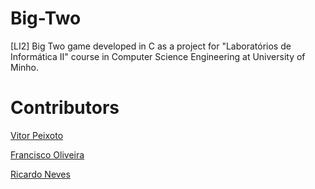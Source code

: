 # Big-Two
[LI2] Big Two game developed in C as a project for "Laboratórios de Informática II" course in Computer Science Engineering at University of Minho.

# Contributors

[Vitor Peixoto](https://github.com/VitorPeixoto97)

[Francisco Oliveira](https://github.com/Tibblue)

[Ricardo Neves](https://github.com/snow97)
